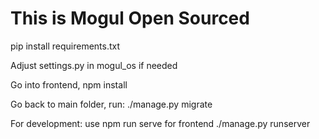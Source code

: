 # This is Mogul Open Sourced

pip install requirements.txt

Adjust settings.py in mogul_os if needed

Go into frontend, npm install

Go back to main folder, run:
./manage.py migrate

For development:
	use npm run serve for frontend
	./manage.py runserver

